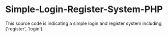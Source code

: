 # Simple-Login-Register-System-PHP
This source code is indicating a simple login and register system including ('register', 'login').

